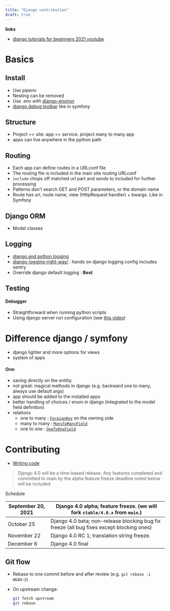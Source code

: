 ```yaml
---
title: "Django contribution"
draft: true
---
```




**links**

- [django tutorials for beginners 2021 youtube](https://www.youtube.com/watch?v=rHux0gMZ3Eg)

# Basics

## Install

- Use pipenv
- Nesting can be removed
- Use .env with [django-environ](https://github.com/joke2k/django-environ)
- [django debug toolbar](https://django-debug-toolbar.readthedocs.io/en/latest/installation.html) like in symfony



## Structure

- Project == site: app == service. project many to many app
- apps can live anywhere in the python path





## Routing

- Each app can define routes in a URLconf file
- The routing file is included in the main site routing URLconf
- `include` chops off matched url part and sends to included for further processing
- Patterns don’t search GET and POST parameters, or the domain name
- Route has url, route name, view (HttpRequest handler) + kwargs. Like in Symfony



## Django ORM

- Model classes



## Logging

- [django and python logging](https://djangodeconstructed.com/2018/12/18/django-and-python-logging-in-plain-english/)
- [django-logging-right-way/](https://lincolnloop.com/blog/django-logging-right-way/) : hands on django logging config includes sentry
- Override django default logging : **Best** 



## Testing



#### Debugger

- Straightforward when running python scripts
- Using django server run configuration (see [this video](https://www.youtube.com/watch?v=zFuaU3Sl4-c))



# Difference django / symfony

- django lighter and more options for views
- system of apps

#### Orm

- saving directly on the entitiy
- not great: magical methods in django (e.g. backward one to many, always use default args)
- app should be added to the installed apps
- better handling of choices / enum  in django (integrated to the model field definition)
- relations
  - one to many : [`ForeignKey`](https://docs.djangoproject.com/en/3.2/ref/models/fields/#django.db.models.ForeignKey) on the owning side
  - many to many : [`ManyToManyField`](https://docs.djangoproject.com/en/3.2/ref/models/fields/#django.db.models.ManyToManyField) 
  - one to one : [`OneToOneField`](https://docs.djangoproject.com/en/3.2/ref/models/fields/#django.db.models.OneToOneField)



# Contributing

- [Writing code](https://docs.djangoproject.com/en/dev/internals/contributing/writing-code/)

> Django 4.0 will be a time-based release. Any features completed and committed to main by the alpha feature freeze deadline noted below will be included

Schedule

| September 20, 2021 | Django 4.0 alpha; feature freeze. (we will fork `stable/4.0.x` from `main`.) |
| ------------------ | ------------------------------------------------------------ |
| October 25         | Django 4.0 beta; non-release blocking bug fix freeze (all bug fixes except blocking ones) |
| November 22        | Django 4.0 RC 1; translation string freeze.                  |
| December 6         | Django 4.0 final                                             |

## Git flow

- Rebase to one commit before and after review (e.g. `git rebase -i HEAD~2`)

- On upstream change:

  ```bash
  git fetch upstream
  git rebase
  ```

  

